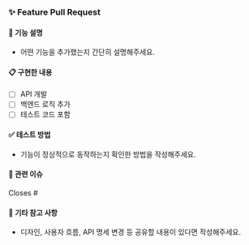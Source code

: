 ### ✨ Feature Pull Request

#### 📌 기능 설명
- 어떤 기능을 추가했는지 간단히 설명해주세요.

#### 📋 구현한 내용
- [ ] API 개발
- [ ] 백엔드 로직 추가
- [ ] 테스트 코드 포함

#### ✅ 테스트 방법
- 기능이 정상적으로 동작하는지 확인한 방법을 작성해주세요.

#### 📎 관련 이슈
Closes #

#### 📝 기타 참고 사항
- 디자인, 사용자 흐름, API 명세 변경 등 공유할 내용이 있다면 작성해주세요.
